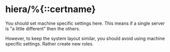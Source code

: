 # hiera/%{::certname}

You should set machine specific settings here. This means if a 
single server is "a little different" then the others. 

However, to keep the system layout similar, you should avoid using 
machine specific settings. Rather create new roles. 